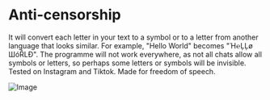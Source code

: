 # Anti-censorship
It will convert each letter in your text to a symbol or to a letter from another language that looks similar. For example, "Hello World" becomes "Ἡ℮ĻĻø ШóŘLÐ".
The programme will not work everywhere, as not all chats allow all symbols or letters, so perhaps some letters or symbols will be invisible. Tested on Instagram and Tiktok.
Made for freedom of speech.

![Image](https://user-images.githubusercontent.com/104783897/266304125-2bd543db-f359-4933-923f-7f3dc52cfa24.png)
